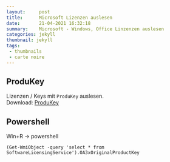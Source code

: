 ```yaml
---
layout:     post
title:      Microsoft Lizenzen auslesen
date:       21-04-2021 16:32:18
summary:    Microsoft - Windows, Office Linzenzen auslesen
categories: jekyll
thumbnail: jekyll
tags:
 - thumbnails
 - carte noire
---
```



## ProduKey


Lizenzen / Keys mit `ProduKey` auslesen.
<br>Download: [ProduKey][1]


## Powershell

Win+R -> powershell
```
(Get-WmiObject -query 'select * from SoftwareLicensingService').OA3xOriginalProductKey

```



[1]: http://www.nirsoft.net/utils/produkey.zip